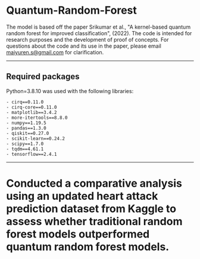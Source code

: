 # Quantum-Random-Forest
The model is based off the paper Srikumar et al., "A kernel-based quantum random forest for improved classification", (2022). The code is intended for research purposes and the development of proof of concepts. For questions about the code and its use in the paper, please email maiyuren.s@gmail.com for clarification.

-----

## Required packages

Python=3.8.10 was used with the following libraries:

    - cirq==0.11.0
    - cirq-core==0.11.0
    - matplotlib==3.4.2
    - more-itertools==8.8.0
    - numpy==1.19.5
    - pandas==1.3.0
    - qiskit==0.27.0
    - scikit-learn==0.24.2
    - scipy==1.7.0
    - tqdm==4.61.1
    - tensorflow==2.4.1

-----

# Conducted a comparative analysis using an updated heart attack prediction dataset from Kaggle to assess whether traditional random forest models outperformed quantum random forest models.
